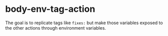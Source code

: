 # body-env-tag-action
The goal is to replicate tags like `fixes:` but make 
those variables exposed to the other actions through environment variables.
